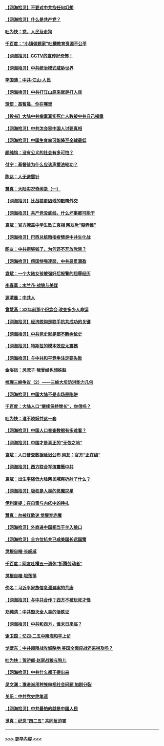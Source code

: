 #### [【网海拾贝】不要对中共抱任何幻想](../pages/nsc993/n12965222.md?t=05220001) 
#### [【网海拾贝】什么是共产党？](../pages/nsc993/n12962781.md?t=05220001) 
#### [吐为快：党、人民及走狗](../pages/nsc993/n12962747.md?t=05220001) 
#### [千百度：“小镇做题家”吐槽教育资源不公平](../pages/nsc993/n12962705.md?t=05220001) 
#### [【网海拾贝】CCTV的宣传好恐怖！](../pages/nsc993/n12959984.md?t=05220001) 
#### [【网海拾贝】中共统治模式威胁世界](../pages/nsc993/n12957622.md?t=05220001) 
#### [李国涛：中共‧江山‧人民](../pages/nsc993/n12957502.md?t=05220001) 
#### [【网海拾贝】中共打江山原来就是打人民](../pages/nsc993/n12954345.md?t=05220001) 
#### [理悟：高智晟，你在哪里](../pages/nsc993/n12953115.md?t=05220001) 
#### [【投书】大陆中共病毒真实死亡人数被中共自己揭露](../pages/nsc993/n12953050.md?t=05220001) 
#### [【网海拾贝】中共怎会容中国人讨要真相](../pages/nsc993/n12952161.md?t=05220001) 
#### [【网海拾贝】中国生育率可能降至全球最低](../pages/nsc993/n12948793.md?t=05220001) 
#### [颜纯钩：没有公义的社会有多可怕？](../pages/nsc993/n12947626.md?t=05220001) 
#### [付宁：基督徒为什么应该声援法轮功？](../pages/nsc993/n12947233.md?t=05220001) 
#### [陈达：人无避雷针](../pages/nsc993/n12947098.md?t=05220001) 
#### [慧真：大陆实况奇闻录（一）](../pages/nsc993/n12945811.md?t=05220001) 
#### [【网海拾贝】比战狼更凶残的戳瞎外交](../pages/nsc993/n12945717.md?t=05220001) 
#### [【网海拾贝】共产党没底线，什么坏事都可能干](../pages/nsc993/n12942090.md?t=05220001) 
#### [袁斌：官方掩盖中学生坠亡真相 网友斥“糊弄谁”](../pages/nsc993/n12942029.md?t=05220001) 
#### [【网海拾贝】巴西总统暗指疫情是中共生化战](../pages/nsc993/n12938999.md?t=05220001) 
#### [网友：中共捞够钱了，为何还不开放党禁？](../pages/nsc993/n12938952.md?t=05220001) 
#### [【网海拾贝】俄国恃强凌弱，中共恶贯满盈](../pages/nsc993/n12936626.md?t=05220001) 
#### [袁斌：一个大陆女孩被强奸后报警的屈辱经历](../pages/nsc993/n12936547.md?t=05220001) 
#### [李春草：木兰花·战狼与美谍](../pages/nsc993/n12935995.md?t=05220001) 
#### [源清晨：中共人](../pages/nsc993/n12935589.md?t=05220001) 
#### [曾慧燕：32年前那个纪念会 改变多少人命运](../pages/nsc993/n12934233.md?t=05220001) 
#### [【网海拾贝】经济脱钩是联手抗共成功的关键](../pages/nsc993/n12934176.md?t=05220001) 
#### [【网海拾贝】中共党史就是部不断树敌史](../pages/nsc993/n12932844.md?t=05220001) 
#### [【网海拾贝】特斯拉的模本效应太震撼](../pages/nsc993/n12925626.md?t=05220001) 
#### [【网海拾贝】与中共和平竞争注定要失败](../pages/nsc993/n12923326.md?t=05220001) 
#### [金浴凤：风流子‧我曾经也想姓赵](../pages/nsc993/n12920911.md?t=05220001) 
#### [梳理三峡争议（2）——三峡大坝防洪能力几何](../pages/nsc993/n12920173.md?t=05220001) 
#### [【网海拾贝】中国大陆不是市场是陷阱](../pages/nsc993/n12920143.md?t=05220001) 
#### [千百度：大陆人口“继续保持增长”，你信吗？](../pages/nsc993/n12918946.md?t=05220001) 
#### [吐为快：谁不晓妖共这一套](../pages/nsc993/n12918941.md?t=05220001) 
#### [【网海拾贝】中国人口普查数据有多难看？](../pages/nsc993/n12917822.md?t=05220001) 
#### [【网海拾贝】中国才是真正的“无依之地”](../pages/nsc993/n12915845.md?t=05220001) 
#### [袁斌：人口普查数据延迟公布 网友：官方“正在编”](../pages/nsc993/n12915748.md?t=05220001) 
#### [【网海拾贝】西方联合军演震慑中共](../pages/nsc993/n12913466.md?t=05220001) 
#### [袁斌：出生率降低大陆网民喊爽折射了什么？](../pages/nsc993/n12913365.md?t=05220001) 
#### [【网海拾贝】极权是人类的恶魔灾星](../pages/nsc993/n12910697.md?t=05220001) 
#### [伊利夏提：在自责与内疚中的挣扎](../pages/nsc993/n12910493.md?t=05220001) 
#### [慧真：勿被红歌迷 觉醒弃赤魔](../pages/nsc993/n12910485.md?t=05220001) 
#### [【网海拾贝】外商进中国相当于羊入狼口](../pages/nsc993/n12908274.md?t=05220001) 
#### [【网海拾贝】全方位抗共已成美国长远国策](../pages/nsc993/n12906878.md?t=05220001) 
#### [灵根自植‧长戚戚](../pages/nsc993/n12905585.md?t=05220001) 
#### [千百度：网友吐槽五一调休“折腾劳动者”](../pages/nsc993/n12905934.md?t=05220001) 
#### [灵根自植‧坦荡荡](../pages/nsc993/n12905562.md?t=05220001) 
#### [佚名：习近平家族信息泄漏案的荒唐](../pages/nsc993/n12904705.md?t=05220001) 
#### [【网海拾贝】与中共合作？西方不被玩死才怪](../pages/nsc993/n12903873.md?t=05220001) 
#### [郑纯清：中共毁灭全人类的活铁证](../pages/nsc993/n12903785.md?t=05220001) 
#### [【网海拾贝】中共和西方，谁末日来临？](../pages/nsc993/n12903482.md?t=05220001) 
#### [谢卫国：忆四‧二五中南海和平上访](../pages/nsc993/n12902192.md?t=05220001) 
#### [戈壁东：中共超限战攻城略地 美国全面应战还来得及吗？](../pages/nsc993/n12902297.md?t=05220001) 
#### [吐为快：贺骄郎‧赵家战狼与狗儿](../pages/nsc993/n12902280.md?t=05220001) 
#### [【网海拾贝】中共什么都干得出来](../pages/nsc993/n12897500.md?t=05220001) 
#### [吴文渊：激进派用种族审视社会问题 加剧分裂](../pages/nsc993/n12893881.md?t=05220001) 
#### [关乐：中共党史绝笔谣](../pages/nsc993/n12897270.md?t=05220001) 
#### [【网海拾贝】中共最怕的就是中国人民](../pages/nsc993/n12894705.md?t=05220001) 
#### [觅真：纪念“四二五” 共同反迫害](../pages/nsc993/n12894553.md?t=05220001) 

----
#### [ >>> 更早内容 <<< ](../indexes/nsc993-earlier.md)
